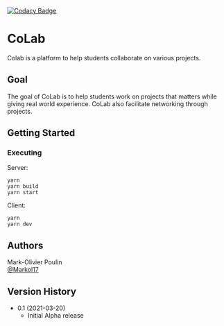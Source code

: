 [![Codacy Badge](https://app.codacy.com/project/badge/Grade/50c0938dcc764e0fa5878b3cf5420b5d)](https://www.codacy.com?utm_source=github.com&utm_medium=referral&utm_content=Markol17/CoLab&utm_campaign=Badge_Grade)

# CoLab

Colab is a platform to help students collaborate on various projects.

## Goal

The goal of CoLab is to help students work on projects that matters while giving real world experience. CoLab also facilitate networking through projects.

## Getting Started

### Executing

Server:

```
yarn
yarn build
yarn start
```

Client:

```
yarn
yarn dev
```

## Authors

Mark-Olivier Poulin  
[@Markol17](https://github.com/Markol17)

## Version History

- 0.1 (2021-03-20)
  - Initial Alpha release
